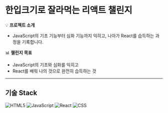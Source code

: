 # 한입크기로 잘라먹는 리액트 챌린지 

💡 **프로젝트 소개**
  - JavaScript의 기초 기능부터 심화 기능까지 익히고, 나아가 React를 습득하는 과정을 기록합니다. 


📊 **챌린지 목표**
- JavaScript의 기초와 심화를 익히고 
- React를 배워 나의 것으로 완전히 습득하는 것 

---

## 기술 Stack
 ![HTML5](https://img.shields.io/badge/HTML5-E34F26?style=for-the-badge&logo=html5&logoColor=white)
 ![JavaScript](https://img.shields.io/badge/JavaScript-F7DF1E?style=for-the-badge&logo=javascript&logoColor=black)
 ![React](https://img.shields.io/badge/React-61DAFB?style=for-the-badge&logo=react&logoColor=black)
 ![CSS](https://img.shields.io/badge/CSS3-1572B6?style=for-the-badge&logo=css3&logoColor=white)
